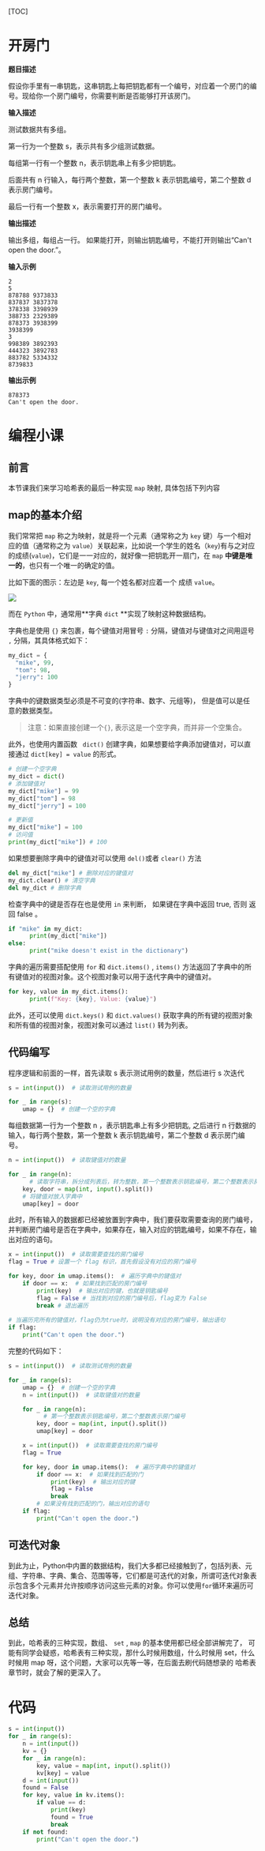 [TOC]

# 开房门

**题目描述**

假设你手里有一串钥匙，这串钥匙上每把钥匙都有一个编号，对应着一个房门的编号。现给你一个房门编号，你需要判断是否能够打开该房门。

**输入描述**

测试数据共有多组。 

第一行为一个整数 s，表示共有多少组测试数据。 

每组第一行有一个整数 n，表示钥匙串上有多少把钥匙。 

后面共有 n 行输入，每行两个整数，第一个整数 k 表示钥匙编号，第二个整数 d 表示房门编号。 

最后一行有一个整数 x，表示需要打开的房门编号。

**输出描述**

输出多组，每组占一行。 如果能打开，则输出钥匙编号，不能打开则输出“Can't open the door.”。

**输入示例**

```
2
5
878788 9373833
837837 3837378
378338 3398939
388733 2329389
878373 3938399
3938399
3
998389 3892393
444323 3892783
883782 5334332
8739833
```

**输出示例**

```
878373
Can't open the door.
```

# 编程小课

## 前言

本节课我们来学习哈希表的最后一种实现 `map` 映射, 具体包括下列内容

## map的基本介绍

我们常常把 `map` 称之为映射，就是将一个元素（通常称之为 `key` 键）与一个相对应的值（通常称之为 `value`）关联起来，比如说一个学生的姓名（`key`)有与之对应的成绩(`value`)，它们是一一对应的，就好像一把钥匙开一扇门，在 `map` **中键是唯一的**，也只有一个唯一的确定的值。

比如下面的图示：左边是 `key`, 每一个姓名都对应着一个 成绩 `value`。

![](assets/第%2018%20题%20开房门/image-20231006142155801-8992925.png)

而在 `Python` 中，通常用**字典 `dict` **实现了映射这种数据结构。

字典也是使用 `{}` 来包裹，每个键值对用冒号 `:` 分隔，键值对与键值对之间用逗号 `,` 分隔，其具体格式如下：

```python
my_dict = {
  "mike", 99,
  "tom": 98,
  "jerry": 100
}
```

字典中的键数据类型必须是不可变的(字符串、数字、元组等)， 但是值可以是任意的数据类型。

> 注意：如果直接创建一个`{}`, 表示这是一个空字典，而并非一个空集合。

此外，也使用内置函数 ` dict()` 创建字典，如果想要给字典添加键值对，可以直接通过 `dict[key] = value` 的形式。

```python
# 创建一个空字典
my_dict = dict()
# 添加键值对
my_dict["mike"] = 99
my_dict["tom"] = 98
my_dict["jerry"] = 100

# 更新值
my_dict["mike"] = 100
# 访问值
print(my_dict["mike"]) # 100
```

如果想要删除字典中的键值对可以使用 `del()`或者 `clear()` 方法

```python
del my_dict["mike"] # 删除对应的键值对
my_dict.clear() # 清空字典
del my_dict # 删除字典
```

检查字典中的键是否存在也是使用 `in` 来判断， 如果键在字典中返回 true, 否则 返回 false 。

```python
if "mike" in my_dict:
      print(my_dict["mike"])
else:
      print("mike doesn't exist in the dictionary")
```

字典的遍历需要搭配使用 `for` 和 `dict.items()` , `items()` 方法返回了字典中的所有键值对的视图对象。这个视图对象可以用于迭代字典中的键值对。

```python
for key, value in my_dict.items():
      print(f"Key: {key}, Value: {value}")
```

此外，还可以使用 `dict.keys()` 和 `dict.values()` 获取字典的所有键的视图对象和所有值的视图对象，视图对象可以通过 `list()` 转为列表。

## 代码编写

程序逻辑和前面的一样，首先读取 s 表示测试用例的数量，然后进行 s 次迭代

```python
s = int(input())  # 读取测试用例的数量

for _ in range(s):
    umap = {}  # 创建一个空的字典
```

每组数据第一行为一个整数 n ，表示钥匙串上有多少把钥匙, 之后进行 n 行数据的输入，每行两个整数，第一个整数 k 表示钥匙编号，第二个整数 d 表示房门编号。

```python
n = int(input())  # 读取键值对的数量

for _ in range(n):
      # 读取字符串，拆分成列表后，转为整数，第一个整数表示钥匙编号，第二个整数表示房门编号
    key, door = map(int, input().split())  
    # 将键值对放入字典中
    umap[key] = door
```

此时，所有输入的数据都已经被放置到字典中，我们要获取需要查询的房门编号，并判断房门编号是否在字典中，如果存在，输入对应的钥匙编号，如果不存在，输出对应的语句。

```python
x = int(input())  # 读取需要查找的房门编号
flag = True # 设置一个 flag 标识，首先假设没有对应的房门编号

for key, door in umap.items():  # 遍历字典中的键值对
    if door == x:  # 如果找到匹配的房门编号
        print(key)  # 输出对应的键，也就是钥匙编号
        flag = False # 当找到对应的房门编号后，flag变为 False
        break # 退出遍历
        
# 当遍历完所有的键值对，flag仍为true时，说明没有对应的房门编号，输出语句
if flag:
    print("Can't open the door.")
```

完整的代码如下：

```python
s = int(input())  # 读取测试用例的数量

for _ in range(s):
    umap = {}  # 创建一个空的字典
    n = int(input())  # 读取键值对的数量

    for _ in range(n):
          # 第一个整数表示钥匙编号，第二个整数表示房门编号
        key, door = map(int, input().split())
        umap[key] = door

    x = int(input())  # 读取需要查找的房门编号
    flag = True

    for key, door in umap.items():  # 遍历字典中的键值对
        if door == x:  # 如果找到匹配的门
            print(key)  # 输出对应的键
            flag = False
            break
        # 如果没有找到匹配的门，输出对应的语句
    if flag:
        print("Can't open the door.")
```

## 可迭代对象

到此为止，Python中内置的数据结构，我们大多都已经接触到了，包括列表、元组、字符串、字典、集合、范围等等，它们都是可迭代的对象，所谓可迭代对象表示包含多个元素并允许按顺序访问这些元素的对象。你可以使用`for`循环来遍历可迭代对象。

## 总结

到此，哈希表的三种实现，数组、 `set` ,  `map` 的基本使用都已经全部讲解完了， 可能有同学会疑惑，哈希表有三种实现，那什么时候用数组，什么时候用 set，什么时候用 map 呀，这个问题，大家可以先等一等，在后面去刷代码随想录的 哈希表章节时，就会了解的更深入了。

# 代码

```python
s = int(input())
for _ in range(s):
    n = int(input())
    kv = {}
    for _ in range(n):
        key, value = map(int, input().split())
        kv[key] = value
    d = int(input())
    found = False
    for key, value in kv.items():
        if value == d:
            print(key)
            found = True
            break
    if not found:
        print("Can't open the door.")
```

